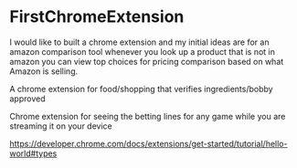 # FirstChromeExtension
I would like to built a chrome extension and my initial ideas are for an amazon comparison tool whenever you look up a product that is not in amazon you can view top choices for pricing comparison based on what Amazon is selling. 

A chrome extension for food/shopping that verifies ingredients/bobby approved

Chrome extension for seeing the betting lines for any game while you are streaming it on your device

https://developer.chrome.com/docs/extensions/get-started/tutorial/hello-world#types

